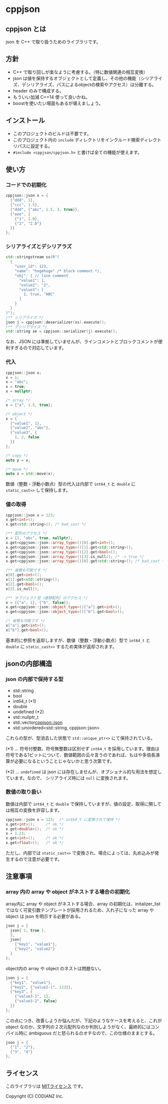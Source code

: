 # cppjson

## cppjson とは

json を C++ で取り扱うためのライブラリです。


## 方針

* C++ で取り回しが楽なように考慮する。（特に数値関連の相互変換）
* json は値を保持するオブジェクトとして定義し、その他の機能（シリアライズ、デシリアライズ、パスによるobjectの検索やアクセス）は分離する。
* header のみで構成する。
* もういい加減 C++14 使って良いかね。
* boostを使いたい場面もあるが堪えましょう。


## インストール

* このプロジェクトのビルドは不要です。
* このプロジェクト内の `include` ディレクトリをインクルード検索ディレクトリパスに設定する。
* `#include <cppjson/cppjson.h>` と書けば全ての機能が使えます。


## 使い方

### コードでの初期化

```cpp
cppjson::json x = {
  {"ddd", 1},
  {"ccc", 1.5},
  {"ddd", {"abc", 1.5, 3, true}},
  {"eee", {
    {"1", 1.0},
    {"2", "2.0"}
  }}
};
```

### シリアライズとデシリアラズ

```cpp
std::stringstream ss(R"(
  {
    "user_id": 123, 
    "name": "hogehoge" /* block comment */,
    "obj": { // line comment
      "value1": 1,
      "value2": "2",
      "value3": [
        1, true, "ABC"
      ]
    }
  }
)");
/** シリアライズ */
json j = cppjson::deserializer(ss).execute();
/** デシリアライズ */
std::string se = cppjson::serializer(j).execute();
```

なお、JSON には準拠していませんが、ラインコメントとブロックコメントが便利すぎるので対応しています。


### 代入

```cpp
cppjson::json x;
x = 1;
x = "abc";
x = true;
x = nullptr;

/* array */
x = {"a", 1.5, true};

/* object */
x = {
  {"value1", 1},
  {"value2", "abc"},
  {"value3", {
    1, 2, false
  }}
};

/* copy */
auto y = x;

/* move */
auto z = std::move(x);
```

数値（整数・浮動小数点）型の代入は内部で `int64_t` と `double` に `static_cast<>` して保持します。


### 値の取得

```cpp
cppjson::json x = 123;
x.get<int>();
x.get<std::string>(); /* bad_cast */

/** 配列のアクセス */
x = {1, "abc", true, nullptr};
x.get<cppjson::json::array_type>()[0].get<int>();
x.get<cppjson::json::array_type>()[1].get<std::string>();
x.get<cppjson::json::array_type>()[2].get<bool>();
x.get<cppjson::json::array_type>()[3].is_null(); /* -> true */
x.get<cppjson::json::array_type>()[0].get<std::string>(); /* bad_cast */

/** 省略も可能です */
x[0].get<int>();
x[1].get<std::string>();
x[2].get<bool>();
x[3].is_null();

/** オブジェクト型（連想配列）のアクセス */
x = {{"a", 1}, {"b", false}};
x.get<cppjson::json::object_type>()["a"].get<int>();
x.get<cppjson::json::object_type>()["b"].get<bool>();

/* 省略も可能です */
x["a"].get<int>();
x["b"].get<bool>();
```

基本的に参照を返却しますが、数値（整数・浮動小数点）型で `int64_t` と `double` に `static_cast<>` するため実体が返却されます。

## jsonの内部構造

### json の内部で保持する型

* std::string
* bool
* int64_t (*1)
* double
* undefined (*2)
* std::nullptr_t
* std::vector<cppjson::json>
* std::unordered<std::string, cppjson::json>

これらの型が、型消去した状態で `std::unique_ptr<>` にて保持されている。

(*1) ... 符号付整数、符号無整数は区別せず `int64_t` を採用しています。理由は符号である1ビットについて、数値範囲の云々言うのであれば、もはや多倍長演算が必要になるということじゃないかと思う次第です。

(*2) ... `undefined` は json には存在しませんが、オプショナル的な用法を想定しています。なので、 シリアライズ時には `null` に変換されます。


### 数値の取り扱い

数値は内部で `int64_t` と `double` で保持していますが、値の設定、取得に関しては相互の変換を許容します。

```cpp
cppjson::json x = 123;  /* int64_t に変換されて保持 */
x.get<int>();     /* ok */
x.get<double>();  /* ok */
x = 1.23;
x.get<int>();     /* ok */
x.get<float>();   /* ok */
```

ただし、内部では `static_cast<>` で変換され、場合によっては、丸め込みが発生するので注意が必要です。

## 注意事項

### array 内の array や object がネストする場合の初期化

array内に array や object がネストする場合、array の初期化は、initalizer_list　ではなく可変引数テンプレートが採用されるため、入れ子になった array や object は json を明示する必要がある。

```cpp
json j = {
  json{ 1, true },
  3,
  json{
    {"key1", "value1"},
    {"key2", "value2"}
  }
};
```

object内の array や object のネストは問題ない。

```cpp
json j = {
  {"key1", "value1"},
  {"key2", {"value2-1", 123}},
  {"key3", {
    {"value3-1", 1},
    {"value3-2", false}
  }}
};
```

この点につき、改善しようか悩んだが、下記のようなケースを考えると、これが object なのか、文字列の２次元配列なのか判別しようがなく、最終的にはコンパイル時に ambiguous だと怒られるのオチなので、この仕様のままとする。

```cpp
json j = {
  {"1", "2"},
  {"3", "4"}
};
```



## ライセンス

このライブラリは [MITライセンス](http://opensource.org/licenses/MIT) です。　

Copyright (C) CODIANZ Inc.
